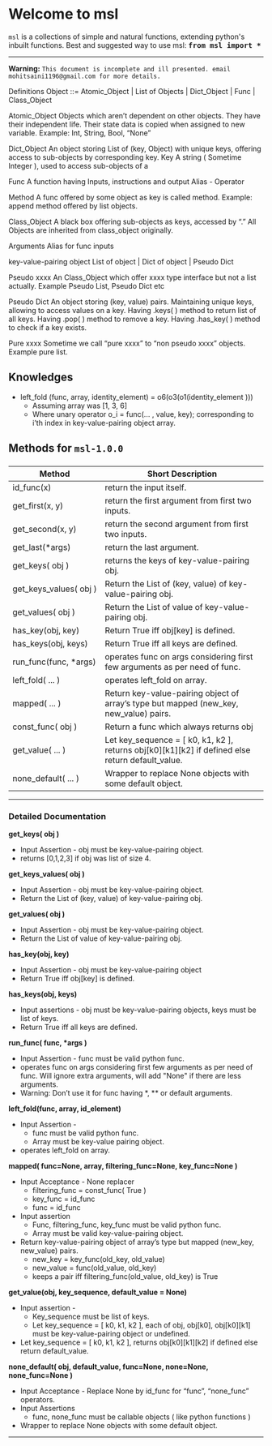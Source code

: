 Welcome to msl
===================


`msl` is a collections of simple and natural functions, extending python's inbuilt functions.
Best and suggested way to use msl: 
<kbd><b>from msl import *</b></kbd>

----------


**Warning:** `This document is incomplete and ill presented. email mohitsaini1196@gmail.com for more details.`



Definitions
Object 
::= Atomic_Object  |  List of Objects  |  Dict_Object  |  Func  |  Class_Object

Atomic_Object
Objects which aren’t dependent on other objects. They have their independent life. Their state data is copied when assigned to new variable.
Example: Int, String, Bool, “None”


Dict_Object
An object storing List of (key, Object) with unique keys, offering access to sub-objects by corresponding key. 
Key
A string ( Sometime Integer ), used to access sub-objects of a 


Func 
A function having Inputs, instructions and output
Alias - Operator

Method
A func offered by some object as key is called method.
Example: append method offered by list objects.


Class_Object
A black box offering sub-objects as keys, accessed by “.”
All Objects are inherited from class_object originally.


Arguments
Alias for func inputs


key-value-pairing object
List of object | Dict of object | Pseudo Dict


Pseudo xxxx
An Class_Object which offer xxxx type interface but not a list actually. 
Example Pseudo List, Pseudo Dict etc
 
Pseudo Dict
An object storing (key, value) pairs. Maintaining unique keys, allowing to access values on a key.
Having .keys( ) method to return list of all keys.
Having .pop( ) method to remove a key.
Having .has_key( ) method to check if a key exists.


Pure xxxx
Sometime we call “pure xxxx” to “non pseudo xxxx” objects. Example pure list.




Knowledges
-------------
 - left_fold (func, array, identity_element) = o6(o3(o1(identity_element )))
    - Assuming array was [1, 3, 6] 
    - Where unary operator o_i = func(... , value, key); corresponding to i’th index in key-value-pairing object array.






Methods for `msl-1.0.0`
-------------

### 
Method   | Short Description
-------- | ---
id_func(x) | return the input itself.
get_first(x, y) |return the first argument from first two inputs.
get_second(x, y) | return the second argument from first two inputs.
get_last(*args) | return the last argument. 
get_keys( obj )  | returns the keys of key-value-pairing obj.
get_keys_values(&nbsp;obj&nbsp;) | Return the List of (key, value) of key-value-pairing obj.
get_values( obj ) | Return the List of value of key-value-pairing obj.
has_key(obj, key) | Return True iff obj[key] is defined.
has_keys(obj, keys) | Return True iff all keys are defined.
run_func(func,&nbsp;*args) | operates func on args considering first few arguments as per need of func.
left_fold( ... ) | operates left_fold on array.
mapped( ... ) | Return key-value-pairing object of array’s type but mapped (new_key, new_value) pairs.
const_func( obj ) | Return a func which always returns obj
get_value( ... ) | Let key_sequence = [ k0, k1, k2 ], returns obj[k0][k1][k2] if defined else return default_value.
none_default( ... ) | Wrapper to replace None objects with some default object. 


----------


### Detailed Documentation

**get_keys( obj )**
 - Input Assertion - obj must be key-value-pairing object.
 - returns [0,1,2,3] if obj was list of size 4.

**get_keys_values( obj )**
 - Input Assertion - obj must be key-value-pairing object.
 - Return the List of (key, value) of key-value-pairing obj.

**get_values( obj )**
 - Input Assertion - obj must be key-value-pairing object.
 - Return the List of value of key-value-pairing obj.

**has_key(obj, key)**
 - Input Assertion - obj must be key-value-pairing object
 - Return True iff obj[key] is defined.

**has_keys(obj, keys)**
 - Input assertions - obj must be key-value-pairing objects, keys must be list of keys.
 - Return True iff all keys are defined.

<b>run_func( func, *args )</b>
 - Input Assertion - func must be valid python func.
 - operates func on args considering first few arguments as per need of func. Will ignore extra arguments, will add "None" if there are less arguments. 
 - Warning: Don’t use it for func having *, ** or default arguments.


**left_fold(func, array, id_element)**
 - Input Assertion - 
    - func must be valid python func.
    - Array must be key-value pairing object.
 - operates left_fold on array.

**mapped( func=None, array, filtering_func=None, key_func=None )**
 - Input Acceptance - None replacer
    - filtering_func = const_func( True )
    - key_func = id_func
    - func = id_func
 - Input assertion
    - Func, filtering_func, key_func must be valid python func.
    - Array must be valid key-value-pairing object.
 - Return key-value-pairing object of array’s type but mapped (new_key, new_value) pairs.
    - new_key = key_func(old_key, old_value)
    - new_value = func(old_value, old_key)
    - keeps a pair iff filtering_func(old_value, old_key) is True 


**get_value(obj, key_sequence, default_value = None)**
 - Input assertion - 
    - Key_sequence must be list of keys.
    - Let key_sequence = [ k0, k1, k2 ], each of obj, obj[k0], obj[k0][k1] must be key-value-pairing object or undefined.
 - Let key_sequence = [ k0, k1, k2 ], returns obj[k0][k1][k2] if defined else return default_value.


**none_default( obj, default_value, func=None, none=None, none_func=None )**
 - Input Acceptance - Replace None by id_func for “func”, “none_func” operators.
 - Input Assertions
    - func, none_func must be callable objects ( like python functions ) 
 - Wrapper to replace None objects with some default object. 


----------

